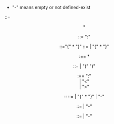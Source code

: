 ﻿- "-" means empty or not defined-exist

<FSM> ::= <header>* <logic>
<header> ::= <name> ":" <name>

<logic> ::="{" <transition>* "}"
<transition> ::= <state-sepc> <subtransition> | <state-spec> "{" <subtransition>* "}"

<state-sepc> :== <state> <state-modifier>*

<state> ::= <name> | "(" <name> ")"

<state-modifier> :== ":" <name>   
                 |   "<" <name>  
                 |   ">" <name>

<subtransition> :: <event> <next-state> <action>
<action> ::= <name> | "{" <name>* "}" | "-"

<next-state> ::= <state> | "-" 

<event> ::= <name> | "-"


